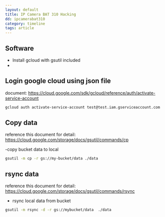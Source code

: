 ```yaml
---
layout: default
title: IP Camera BAT 310 Hacking
dd: ipcamerabat310
category: timeline
tags: article
---
```


## Software
- Install gcloud with gsutil included
- 

## Login google cloud using json file
document: https://cloud.google.com/sdk/gcloud/reference/auth/activate-service-account

```bash
gcloud auth activate-service-account test@test.iam.gserviceaccount.com --key-file=./secret.json

```

## Copy data
reference this document for detail: https://cloud.google.com/storage/docs/gsutil/commands/cp

-copy bucket data to local
```bash
gsutil -m cp -r gs://my-bucket/data ./data
```

## rsync data
reference this document for detail: https://cloud.google.com/storage/docs/gsutil/commands/rsync

- rsync local data from bucket
```bash
gsutil -m rsync -d -r gs://mybucket/data  ./data
```
